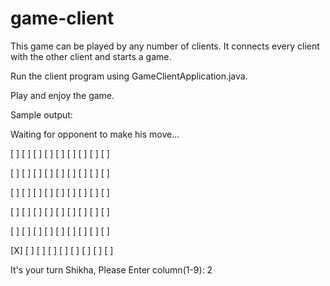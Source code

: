 # game-client

This game can be played by any number of clients. It connects every client with the other client and starts a game.

Run the client program using GameClientApplication.java.

Play and enjoy the game.

Sample output:

Waiting for opponent to make his move...


[ ] [ ] [ ] [ ] [ ] [ ] [ ] [ ] [ ] 

[ ] [ ] [ ] [ ] [ ] [ ] [ ] [ ] [ ] 

[ ] [ ] [ ] [ ] [ ] [ ] [ ] [ ] [ ] 

[ ] [ ] [ ] [ ] [ ] [ ] [ ] [ ] [ ] 

[ ] [ ] [ ] [ ] [ ] [ ] [ ] [ ] [ ] 

[X] [ ] [ ] [ ] [ ] [ ] [ ] [ ] [ ] 

It's your turn Shikha, Please Enter column(1-9): 
2
